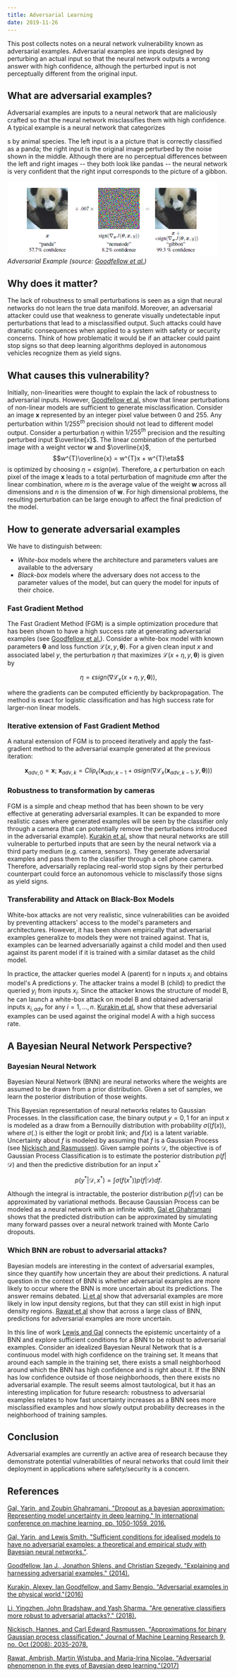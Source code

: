 ```yaml
---
title: Adversarial Learning
date: 2019-11-26
---
```

This post collects notes on a neural network vulnerability known as adversarial
examples. Adversarial examples are inputs designed by 
perturbing an actual input so that the neural network
outputs a wrong answer with high confidence, although the perturbed 
input is not perceptually different from the original input. 

## What are adversarial examples?
Adversarial examples are inputs to a neural network that are maliciously crafted so that
the neural network misclassifies them with high confidence. A typical example is a neural network that categorizes 

s
by animal species. The left input is a a picture that is correctly classified as a panda; the right
input is the original image perturbed by the noise shown in the middle. Although there are no 
perceptual differences between the left and right images -- they both look like pandas -- the neural network
is very confident that the right input corresponds to the picture of a gibbon.

![Adversarial Example](/images/pandas.png)*Adversarial Example (source: [Goodfellow et al.](https://arxiv.org/pdf/1412.6572.pdf))*

## Why does it matter?
The lack of robustness to small perturbations is seen as a sign that 
neural networks do not learn the true data manifold. Moreover, an adversarial
attacker could use that weakness to generate visually undetectable 
input perturbations that lead to a misclassified output. Such attacks 
could have dramatic consequences when applied to a system with safety or security 
concerns. Think of how problematic it would be if an attacker could paint stop signs so that 
deep learning algorithms deployed in autonomous vehicles recognize them as
 yield signs. 

## What causes this vulnerability?
Initially, non-linearities were thought to explain the lack of robustness to adversarial 
inputs. However, [Goodfellow et al.](https://arxiv.org/pdf/1412.6572.pdf) show that 
linear perturbations of non-linear models are 
sufficient to generate misclassification. Consider an image $\textbf{x}$ represented by an integer
pixel value between 0 and 255. Any perturbation within $1/255^{th}$  precision should not 
lead to different model output. Consider a perturbation $\eta$ within $1/255^{th}$ precision and the
resulting perturbed input $\overline{x}$.
The linear combination of the perturbed image with a weight vector $\mathbf{w}$ and $\overline{x}$, 
$$w^{T}\overline{x} = w^{T}x + w^{T}\eta$$ is optimized by choosing $\eta=\epsilon sign(w)$. 
Therefore, a $\epsilon$ perturbation on each pixel of the image $\mathbf{x}$ leads to
a total perturbation of magnitude $\epsilon m n$ after the linear combination, where 
$m$ is the average value of the weight $\mathbf{w}$ across all dimensions and $n$ is the dimension
of $\mathbf{w}$. For high dimensional problems, the resulting perturbation can be large enough to
affect the final prediction of the model. 

## How to generate adversarial examples
We have to distinguish between:
 * _White-box_ models where the architecture and parameters values are available to the 
 adversary
 * _Black-box_ models where the adversary does not access to the parameter values of the model, but can query
 the model for inputs of their choice.
 
### Fast Gradient Method
 The Fast Gradient Method (FGM) is a simple optimization procedure that has been shown to 
 have a high success rate at generating adversarial examples (see [Goodfellow et al.](https://arxiv.org/pdf/1412.6572.pdf)). 
 Consider a white-box model with known parameters $\mathbf{\theta}$ and 
 loss function $\mathcal{L}(x, y, \mathbf{\theta})$. For a given clean input $x$
 and associated label $y$, the perturbation $\eta$ that maximizes 
 $\mathcal{L}(x + \eta, y, \mathbf{\theta})$ is given by
 
 $$ \eta = \epsilon sign(\nabla \mathcal{L}_{x}(x + \eta, y, \mathbf{\theta})),$$
 
 
where the gradients can be computed efficiently by backpropagation. The method is exact
for logistic classification and has high success rate for larger-non linear models. 

### Iterative extension of Fast Gradient Method
A natural extension of FGM is to proceed iteratively and apply the fast-gradient method to the adversarial
example generated at the previous iteration:

$$ \mathbf{x}_{adv, 0} = \mathbf{x}; \: \mathbf{x}_{adv, k} = Clip_{\epsilon}(\mathbf{x}_{adv, k-1} + \alpha sign(\nabla \mathcal{L}_{x}(\mathbf{x}_{adv, k-1},  y, \mathbf{\theta}))) $$

### Robustness to transformation by cameras
FGM is a simple and cheap method that has been shown to be very effective at generating adversarial examples.
It can be expanded to more realistic cases where generated examples will be seen by the classifier
only through a camera (that can potentially remove the perturbations introduced in the
adversarial example).  [Kurakin et al.](https://arxiv.org/pdf/1607.02533.pdf) show that neural networks are still vulnerable to perturbed inputs that
are seen by the neural network via a third party medium (e.g. camera, sensors).
They generate adversarial examples and pass them to the classifier through a cell phone camera.
Therefore, adversarially replacing real-world stop signs by their perturbed counterpart could force
an autonomous vehicle to misclassify those signs as yield signs. 

### Transferability and Attack on Black-Box Models
White-box attacks are not very realistic, since vulnerabilities can be avoided by preventing
attackers' access to the model's parameters and architectures. However, 
it has been shown empirically that adversarial examples generalize to models
they were not trained against. That is, examples can be learned adversarially
against a child model and then used against its parent model if it is trained with a similar
dataset as the child model. 

In practice, the attacker queries model A (parent) for n inputs $x_{i}$ and obtains model's A
predictions $y$. The attacker trains a model B (child) to predict the queried $y_{i}$ from inputs 
$x_{i}$. Since the attacker knows the structure of model B, he can launch a white-box attack on
model B and obtained adversarial inputs $x_{i, adv}$ for any $i=1, ..., n$. [Kurakin et al.](https://arxiv.org/pdf/1607.02533.pdf) show that 
these adversarial examples can be used against the original model A with a high success rate.

## A Bayesian Neural Network Perspective?

### Bayesian Neural Network
Bayesian Neural Network (BNN) are neural networks where the weights are assumed to be drawn from a prior distribution. Given a set of 
samples, we learn the posterior distribution of those weights. 

This Bayesian representation of neural networks relates to Gaussian Processes. In the classification case, the binary output $y=0, 1$ for an input $x$ is
modeled as a draw from a Bernouilly distribution with probability $\sigma((f(x))$, where $\sigma(.)$ is either the logit or probit link; and 
$f(x)$ is a latent variable. Uncertainty about $f$ is modeled by assuming that $f$ is a Gaussian Process (see [Nickisch and Rasmussen](http://www.jmlr.org/papers/volume9/nickisch08a/nickisch08a.pdf)). 
Given sample points $\mathcal{D}$, the objective is of Gaussian Process Classification is to estimate the posterior distribution
$p(f|\mathcal{D})$ and then the predictive distribution for an input $x^{*}$

$$  p(y^{*}|\mathcal{D}, x^{*}) = \displaystyle\int\sigma(f(x^{*}))p(f|\mathcal{D})df.$$

Although the integral is intractable, the posterior distribution $p(f|\mathcal{D})$ can be approximated by variational methods. 
Because Gaussian Process can be modeled as a neural network with an infinite width, [Gal et Ghahramani](http://proceedings.mlr.press/v48/gal16.pdf)
shows that the predicted distribution can be approximated by simulating many forward passes over a neural network trained with Monte Carlo
dropouts.


### Which BNN are robust to adversarial attacks?
 Bayesian models are interesting in the context of adversarial examples, since they quantify how uncertain they are about 
their predictions. A natural question in the context of BNN is whether
adversarial examples are more likely to occur where the BNN is more uncertain 
about its predictions. The answer remains debated. [Li et al](https://arxiv.org/pdf/1802.06552.pdf) show that 
adversarial examples are more likely in low input density regions, but that they can still exist in high input density
regions. [Rawat et al](https://arxiv.org/abs/1711.08244) show that across a large class of BNN, predictions for adversarial 
examples are more uncertain. 

In this line of work
[Lewis and Gal](https://arxiv.org/pdf/1806.00667.pdf) connects the epistemic uncertainty of
a BNN and explore sufficient conditions 
for a BNN to be robust to adversarial examples. Consider an idealized Bayesian Neural Network that is a continuous model with high confidence on the training set.
It means that around each sample in the training set, there exists a small neighborhood around which 
the BNN has high confidence and is right about it. If the BNN has low confidence outside of those neighborhoods,
then there exists no adversarial example. The result seems almost tautological, but it has
an interesting implication for future research:
robustness to adversarial examples relates to how fast uncertainty increases as a BNN sees more 
misclassified examples and how slowly output probability decreases in the neighborhood of training samples.

## Conclusion
Adversarial examples are currently an active area of research because they demonstrate potential vulnerabilities
of neural networks that could limit their deployment in applications where safety/security is a concern. 

## References
[Gal, Yarin, and Zoubin Ghahramani. "Dropout as a bayesian approximation: Representing model uncertainty in deep learning." In international conference on machine learning, pp. 1050-1059. 2016.](http://proceedings.mlr.press/v48/gal16.pdf)

[Gal, Yarin, and Lewis Smith. "Sufficient conditions for idealised models to have no adversarial examples: a theoretical and empirical study with Bayesian neural networks."](https://arxiv.org/pdf/1806.00667.pdf).

[Goodfellow, Ian J., Jonathon Shlens, and Christian Szegedy. "Explaining and harnessing adversarial examples." (2014).](https://arxiv.org/pdf/1412.6572.pdf)

[Kurakin, Alexey, Ian Goodfellow, and Samy Bengio. "Adversarial examples in the physical world."(2016)](https://arxiv.org/pdf/1607.02533.pdf)

 [Li, Yingzhen, John Bradshaw, and Yash Sharma. "Are generative classifiers more robust to adversarial attacks?." (2018).](https://arxiv.org/pdf/1802.06552.pdf)

[Nickisch, Hannes, and Carl Edward Rasmussen. "Approximations for binary Gaussian process classification." Journal of Machine Learning Research 9, no. Oct (2008): 2035-2078.](http://www.jmlr.org/papers/volume9/nickisch08a/nickisch08a.pdf)

[Rawat, Ambrish, Martin Wistuba, and Maria-Irina Nicolae. "Adversarial phenomenon in the eyes of Bayesian deep learning."(2017)](https://arxiv.org/pdf/1711.08244.pdf)
